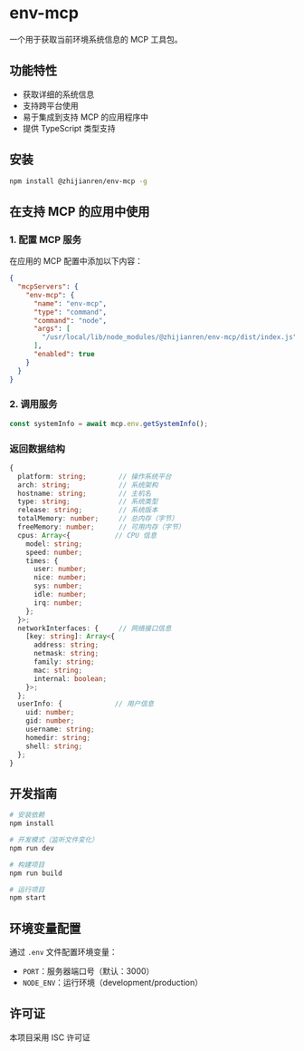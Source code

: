 # env-mcp

一个用于获取当前环境系统信息的 MCP 工具包。

## 功能特性

- 获取详细的系统信息
- 支持跨平台使用
- 易于集成到支持 MCP 的应用程序中
- 提供 TypeScript 类型支持

## 安装

```bash
npm install @zhijianren/env-mcp -g
```

## 在支持 MCP 的应用中使用

### 1. 配置 MCP 服务

在应用的 MCP 配置中添加以下内容：

```json
{
  "mcpServers": {
    "env-mcp": {
      "name": "env-mcp",
      "type": "command",
      "command": "node",
      "args": [
        "/usr/local/lib/node_modules/@zhijianren/env-mcp/dist/index.js"
      ],
      "enabled": true
    }
  }
}
```

### 2. 调用服务

```typescript
const systemInfo = await mcp.env.getSystemInfo();
```

### 返回数据结构

```typescript
{
  platform: string;        // 操作系统平台
  arch: string;            // 系统架构
  hostname: string;        // 主机名
  type: string;            // 系统类型
  release: string;         // 系统版本
  totalMemory: number;     // 总内存（字节）
  freeMemory: number;      // 可用内存（字节）
  cpus: Array<{           // CPU 信息
    model: string;
    speed: number;
    times: {
      user: number;
      nice: number;
      sys: number;
      idle: number;
      irq: number;
    };
  }>;
  networkInterfaces: {     // 网络接口信息
    [key: string]: Array<{
      address: string;
      netmask: string;
      family: string;
      mac: string;
      internal: boolean;
    }>;
  };
  userInfo: {             // 用户信息
    uid: number;
    gid: number;
    username: string;
    homedir: string;
    shell: string;
  };
}
```

## 开发指南

```bash
# 安装依赖
npm install

# 开发模式（监听文件变化）
npm run dev

# 构建项目
npm run build

# 运行项目
npm start
```

## 环境变量配置

通过 `.env` 文件配置环境变量：

- `PORT`：服务器端口号（默认：3000）
- `NODE_ENV`：运行环境（development/production）

## 许可证

本项目采用 ISC 许可证
